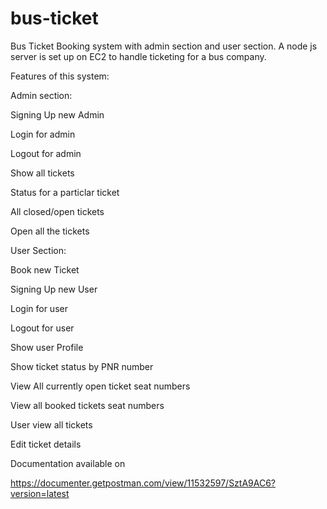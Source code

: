 # bus-ticket
Bus Ticket Booking system with admin section and user section. A node js server is set up on EC2 to handle ticketing for a bus company.

Features of this system:

Admin section:

Signing Up new Admin

Login for admin 

Logout for admin

Show all tickets

Status for a particlar ticket

All closed/open tickets

Open all the tickets

User Section:

Book new Ticket

Signing Up new User

Login for user 

Logout for user

Show user Profile

Show ticket status by PNR number

View All currently open ticket seat numbers

View all booked tickets seat numbers

User view all tickets

Edit ticket details




Documentation available on 

https://documenter.getpostman.com/view/11532597/SztA9AC6?version=latest
